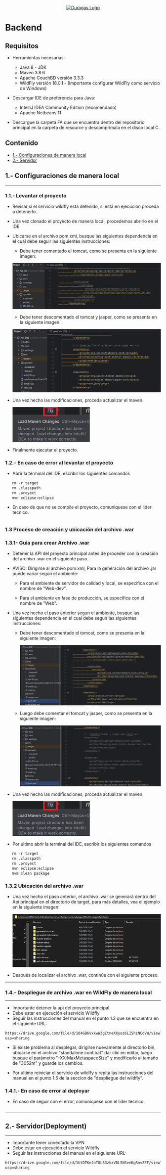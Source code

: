  <p align="center"><a href="#" target="_blank"><img src="https://duragaspromo.com/img/logo.png" width="400" alt="Duragas Logo"></a></p>

# Backend

##  Requisitos
  - Herramientas necesarias:
    * Java 8 - JDK
    * Maven 3.8.6
    * Apache CouchBD versión 3.3.3
    * WildFly versión 18.0.1 - (Importante configurar WildFly como servicio de Windows)

  - Descargar IDE de preferencia para Java:
    * IntelliJ IDEA Community Edition (recomendado) 
    * Apache Netbeans 11
  
  - Descargue la carpeta FA que se encuentra dentro del repositorio principal en la carpeta de resource y descomprímala en el disco local C.
  
  <!-- - Verificar en la API del proyecto, se encuentre el archivo "com.microsoft.sqlserver-0.4.1.jar" que está ubicado en la carpeta de recursos, para la instalacion del mismo abra la terminal del IDE d   -->

  <!-- - Una vez descargado la carpeta FA, siga las siguientes instrucciones:
    * Descargar el archivo "com.microsoft.sqlserver-0.4.1.jar" y ubicarlo en la Api principal dentro de la carpeta de resource.
    * Pot ultimo abrir la terminal del IDE Y ejecutar el siguiente comando:
    ```
    mvn install:install-file -Dfile=com.microsoft.sqlserver-0.4.1.jar -DgroupId=sqljdbc41 -DartifactId=com.microsoft.sqlserver -Dversion=0.4.1 -Dpackaging=jar -DgeneratePom=true
    ``` -->

## Contenido

- [1.- Configuraciones de manera local](#1--configuraciones-de-manera-local)
- [2.- Servidor](#2--servidordeployment)

## 1.- Configuraciones de manera local

---

### 1.1.- Levantar el proyecto

- Revisar si el servicio wildfly está detenido, si está en ejecución proceda a detenerlo.
- Una vez clonado el proyecto de manera local, procedemos abrirlo en el IDE
- Ubicarse en el archivo pom.xml, busque las siguientes dependencia en el cual debe seguir las siguientes instrucciones:

  - Debe tener comentado el tomcat, como se presenta en la siguiente imagen:

  ![alt text](./src/img/tomcat.png)

  - Debe tener descomentado el tomcat y jasper, como se presenta en la siguiente imagen:

  ![alt text](./src/img/tomcat_jasper.png)

- Una vez hecho las modificaciones, proceda actualizar el maven.

  ![alt text](./src/img/maven.png)

- Finalmente ejecutar el proyecto.

### 1.2.- En caso de error al levantar el proyecto

- Abrir la terminal del IDE, escribir los siguientes comandos

```
   rm -r target
   rm .classpath
   rm .proyect
   mvn eclipse:eclipse

```

- En caso de que no se compile el proyecto, comuniquese con el lider tecnico.

```

```

### 1.3 Proceso de creación y ubicación del archivo .war

### 1.3.1- Guia para crear Archivo .war

- Detener la API del proyecto principal antes de proceder con la creación del archivo .war en el siguiente paso.

- AVISO: Dirigirse al archivo pom.xml, Para la generación del archivo .jar puede variar según el ambiente:

  * Para el ambiente de servidor de calidad y local, se especifica con el nombre de "Web-dev".

  * Para el ambiente en fase de producción, se especifica con el nombre de "Web".


- Una vez hecho el paso anterior segun el ambiente, busque las siguientes dependencia en el cual debe seguir las siguientes instrucciones:

  - Debe tener descomentado el tomcat, como se presenta en la siguiente imagen:

    ![alt text](./src/img/pom.png)

  - Luego debe comentar el tomcat y jasper, como se presenta en la siguiente imagen:

    ![alt text](./src/img/pom.xml.png)

- Una vez hecho las modificaciones, proceda actualizar el maven.

  ![alt text](./src/img/maven.png)

- Por ultimo abrir la terminal del IDE, escribir los siguientes comandos

```
   rm -r target
   rm .classpath
   rm .proyect
   mvn eclipse:eclipse
   mvm clean package
```

### 1.3.2 Ubicación del archivo .war

- Una vez hecho el paso anterior, el archivo .war se generará dentro del Api principal en el directorio de target, para más detalles, vea el ejemplo en la siguiente imagen:

  ![alt text](./src/img/UrlWar.png)

- Después de localizar el archivo .war, continúe con el siguiente proceso.

---

### 1.4.- Despliegue de archivo .war en WildFly de manera local

---

- Importante detener la api del proyecto principal
- Debe estar en ejecución el servicio Wildfly
- Seguir las instrucciones del manual en el punto 1.3 que se encuentra en el siguiente URL:

```
https://drive.google.com/file/d/104GB6vxkwW3gItneXXyoz6LIShzNCoVW/view?usp=sharing
```

- Si existe problema al desplegar, dirigirse nuevamente al directorio bin, ubicarse en el archivo "standalone.conf.bat" dar clic en editar, luego busque el parámetro "-XX:MaxMetaspaceSize" y modificarlo al tamaño de "3052m" y guarde los cambios.

- Por ultimo reiniciar el servicio de wildlfy y repita las instrucciones del manual en el punto 1.5 de la seccion de "despliegue del wildfly".

### 1.4.1.- En caso de error al deployar

- En caso de seguir con el error, comuniquese con el lider tecnico.

```

```

---

## 2.- Servidor(Deployment)

---

- Importante tener conectado la VPN
- Debe estar en ejecución el servicio Wildfly
- Seguir las instrucciones del manual en el siguiente URL:

```
https://drive.google.com/file/d/1UtDTKeJoT0L83zkxVDLSNSeeKgRmvZEF/view?usp=sharing
```
